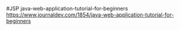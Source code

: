 #JSP java-web-application-tutorial-for-beginners
https://www.journaldev.com/1854/java-web-application-tutorial-for-beginners
